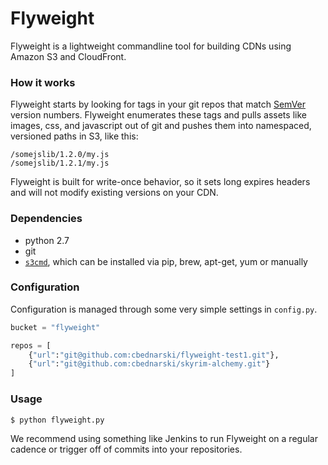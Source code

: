 # Flyweight

Flyweight is a lightweight commandline tool for building CDNs using Amazon S3 and CloudFront.

### How it works

Flyweight starts by looking for tags in your git repos that match [SemVer](http://semver.org/) version numbers. Flyweight enumerates these tags and pulls assets like images, css, and javascript out of git and pushes them into namespaced, versioned paths in S3, like this:

	/somejslib/1.2.0/my.js
	/somejslib/1.2.1/my.js

Flyweight is built for write-once behavior, so it sets long expires headers and will not modify existing versions on your CDN.

### Dependencies

- python 2.7
- git
- [`s3cmd`](http://s3tools.org/s3cmd), which can be installed via pip, brew, apt-get, yum or manually

### Configuration

Configuration is managed through some very simple settings in `config.py`.

```python
bucket = "flyweight"

repos = [
    {"url":"git@github.com:cbednarski/flyweight-test1.git"},
    {"url":"git@github.com:cbednarski/skyrim-alchemy.git"}
]
```

### Usage

	$ python flyweight.py

We recommend using something like Jenkins to run Flyweight on a regular cadence or trigger off of commits into your repositories.